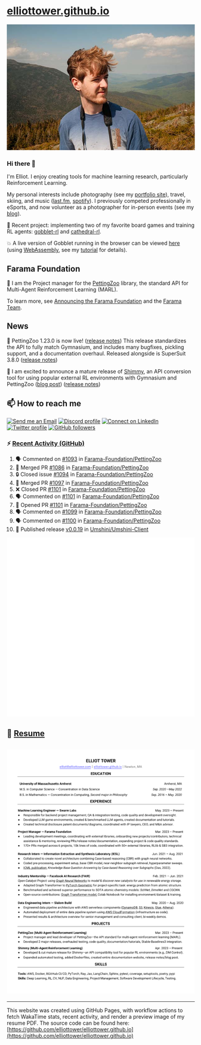 # [elliottower.github.io](https://github.com/elliottower/elliottower.github.io)

[![A wild Elliot on Mt Washington](https://raw.githubusercontent.com/elliottower/elliottower.github.io/main/src/jpg/DSCF7539-600px.jpg?raw=true)](https://raw.githubusercontent.com/elliottower/elliottower.github.io/main/src/jpg/DSCF7539.jpg?raw=true)

### Hi there 👋

I'm Elliot. I enjoy creating tools for machine learning research, particularly Reinforcement Learning.

My personal interests include photography (see my [portfolio site](https://www.elliottower.com/)), travel, skiing, and music ([last.fm](https://www.last.fm/user/ajsdlfkwer), [spotify](https://open.spotify.com/user/12132818380)). I previously competed professionally in eSports, and now volunteer as a photographer for in-person events (see my [blog](https://www.elliottower.com/stories/?category=events)).

🤖 Recent project: implementing two of my favorite board games and training RL agents: [gobblet-rl](https://github.com/elliottower/gobblet-rl) and [cathedral-rl](https://github.com/elliottower/cathedral-rl). 

💥 A live version of Gobblet running in the browser can be viewed [here](https://elliottower.github.io/gobblet-rl/) (using [WebAssembly](https://webassembly.org/), see my [tutorial](https://github.com/elliottower/gobblet-rl/blob/main/tutorials/WebAssembly/web_assembly.md) for details).

## Farama Foundation

🚀 I am the Project manager for the [PettingZoo](https://github.com/Farama-Foundation/PettingZoo) library, the standard API for Multi-Agent Reinforcement Learning (MARL). 

To learn more, see [Announcing the Farama Foundation](https://farama.org/Announcing-The-Farama-Foundation) and the [Farama Team](https://farama.org/team).

## News

🎉 PettingZoo 1.23.0 is now live! ([release notes](https://github.com/Farama-Foundation/PettingZoo/releases/tag/1.23.0)) This release standardizes the API to fully match Gymnasium, and includes many bugfixes, pickling support, and a documentation overhaul. Released alongside is SuperSuit 3.8.0 ([release notes](https://github.com/Farama-Foundation/SuperSuit/releases/tag/3.8.0)) 

<!-- ![GitHub Release Date](https://img.shields.io/github/release-date/Farama-Foundation/PettingZoo) -->

🎉 I am excited to announce a mature release of [Shimmy](https://github.com/Farama-Foundation/Shimmy), an API conversion tool for using popular external RL environments with Gymnasium and PettingZoo ([blog post](https://farama.org/Announcing-Shimmy)) ([release notes](https://github.com/Farama-Foundation/Shimmy/releases/tag/v1.0.0)) 

## 📫 How to reach me

 [![Send me an Email](https://img.shields.io/badge/email-elliot%40elliottower.com-blue)](mailto:elliot@elliottower.com)
 [![Discord profile](https://img.shields.io/badge/Discord-7289DA?style=flat&logo=discord&logoColor=white)](https://discord.com/users/83091537923145728)
 [![Connect on LinkedIn](https://img.shields.io/badge/--linkedin?label=LinkedIn&logo=LinkedIn&style=social)](https://www.linkedin.com/in/elliot-tower)
 [![Twitter profile](https://img.shields.io/twitter/follow/elliottower?style=social)](https://twitter.com/ElliotTower/)
 [![GitHub followers](https://img.shields.io/github/followers/elliottower?style=social)](https://github.com/elliottower/)

### ⚡ [Recent Activity (GitHub)](https://github.com/elliottower)

<!--START_SECTION:activity-->
1. 🗣 Commented on [#1093](https://github.com/Farama-Foundation/PettingZoo/pull/1093#issuecomment-1716362846) in [Farama-Foundation/PettingZoo](https://github.com/Farama-Foundation/PettingZoo)
2. 🎉 Merged PR [#1086](https://github.com/Farama-Foundation/PettingZoo/pull/1086) in [Farama-Foundation/PettingZoo](https://github.com/Farama-Foundation/PettingZoo)
3. 🔒 Closed issue [#1094](https://github.com/Farama-Foundation/PettingZoo/issues/1094) in [Farama-Foundation/PettingZoo](https://github.com/Farama-Foundation/PettingZoo)
4. 🎉 Merged PR [#1097](https://github.com/Farama-Foundation/PettingZoo/pull/1097) in [Farama-Foundation/PettingZoo](https://github.com/Farama-Foundation/PettingZoo)
5. ❌ Closed PR [#1101](https://github.com/Farama-Foundation/PettingZoo/pull/1101) in [Farama-Foundation/PettingZoo](https://github.com/Farama-Foundation/PettingZoo)
6. 🗣 Commented on [#1101](https://github.com/Farama-Foundation/PettingZoo/pull/1101#issuecomment-1716346308) in [Farama-Foundation/PettingZoo](https://github.com/Farama-Foundation/PettingZoo)
7. 💪 Opened PR [#1101](https://github.com/Farama-Foundation/PettingZoo/pull/1101) in [Farama-Foundation/PettingZoo](https://github.com/Farama-Foundation/PettingZoo)
8. 🗣 Commented on [#1099](https://github.com/Farama-Foundation/PettingZoo/issues/1099#issuecomment-1716324015) in [Farama-Foundation/PettingZoo](https://github.com/Farama-Foundation/PettingZoo)
9. 🗣 Commented on [#1100](https://github.com/Farama-Foundation/PettingZoo/issues/1100#issuecomment-1716321668) in [Farama-Foundation/PettingZoo](https://github.com/Farama-Foundation/PettingZoo)
10. 🚀 Published release [v0.0.19](https://github.com/Umshini/Umshini-Client/releases/tag/v0.0.19) in [Umshini/Umshini-Client](https://github.com/Umshini/Umshini-Client)
<!--END_SECTION:activity-->


<picture>
  <a href="https://metrics.lecoq.io/insights?user=elliottower">
   <img src="/github-metrics.svg" alt="Metrics">
  </a>
</picture>

## 📄 [Resume](https://elliottower.github.io/src/pdf/resume.pdf)

<!-- PDF-TO-MARKDOWN:START -->
![Page 1](src/png/page1.png "Page 1")
---
<!-- PDF-TO-MARKDOWN:END -->

----

This website was created using GitHub Pages, with workflow actions to fetch WakaTime stats, recent activity, and render a preview image of my resume PDF. The source code can be found here: [https://github.com/elliottower/elliottower.github.io](https://github.com/elliottower/elliottower.github.io)
